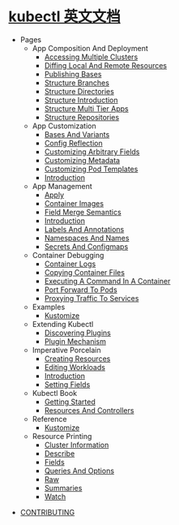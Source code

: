 # [kubectl 英文文档](https://github.com/kubernetes/kubectl)

- Pages
  - App Composition And Deployment
    * [Accessing Multiple Clusters](pages/app_composition_and_deployment/accessing_multiple_clusters.md)
    * [Diffing Local And Remote Resources](pages/app_composition_and_deployment/diffing_local_and_remote_resources.md)
    * [Publishing Bases](pages/app_composition_and_deployment/publishing_bases.md)
    * [Structure Branches](pages/app_composition_and_deployment/structure_branches.md)
    * [Structure Directories](pages/app_composition_and_deployment/structure_directories.md)
    * [Structure Introduction](pages/app_composition_and_deployment/structure_introduction.md)
    * [Structure Multi Tier Apps](pages/app_composition_and_deployment/structure_multi_tier_apps.md)
    * [Structure Repositories](pages/app_composition_and_deployment/structure_repositories.md)
  - App Customization
    * [Bases And Variants](pages/app_customization/bases_and_variants.md)
    * [Config Reflection](pages/app_customization/config_reflection.md)
    * [Customizing Arbitrary Fields](pages/app_customization/customizing_arbitrary_fields.md)
    * [Customizing Metadata](pages/app_customization/customizing_metadata.md)
    * [Customizing Pod Templates](pages/app_customization/customizing_pod_templates.md)
    * [Introduction](pages/app_customization/introduction.md)
  - App Management
    * [Apply](pages/app_management/apply.md)
    * [Container Images](pages/app_management/container_images.md)
    * [Field Merge Semantics](pages/app_management/field_merge_semantics.md)
    * [Introduction](pages/app_management/introduction.md)
    * [Labels And Annotations](pages/app_management/labels_and_annotations.md)
    * [Namespaces And Names](pages/app_management/namespaces_and_names.md)
    * [Secrets And Configmaps](pages/app_management/secrets_and_configmaps.md)
  - Container Debugging
    * [Container Logs](pages/container_debugging/container_logs.md)
    * [Copying Container Files](pages/container_debugging/copying_container_files.md)
    * [Executing A Command In A Container](pages/container_debugging/executing_a_command_in_a_container.md)
    * [Port Forward To Pods](pages/container_debugging/port_forward_to_pods.md)
    * [Proxying Traffic To Services](pages/container_debugging/proxying_traffic_to_services.md)
  - Examples
    * [Kustomize](pages/examples/kustomize.md)
  - Extending Kubectl
    * [Discovering Plugins](pages/extending_kubectl/discovering_plugins.md)
    * [Plugin Mechanism](pages/extending_kubectl/plugin_mechanism.md)
  - Imperative Porcelain
    * [Creating Resources](pages/imperative_porcelain/creating_resources.md)
    * [Editing Workloads](pages/imperative_porcelain/editing_workloads.md)
    * [Introduction](pages/imperative_porcelain/introduction.md)
    * [Setting Fields](pages/imperative_porcelain/setting_fields.md)
  - Kubectl Book
    * [Getting Started](pages/kubectl_book/getting_started.md)
    * [Resources And Controllers](pages/kubectl_book/resources_and_controllers.md)
  - Reference
    * [Kustomize](pages/reference/kustomize.md)
  - Resource Printing
    * [Cluster Information](pages/resource_printing/cluster_information.md)
    * [Describe](pages/resource_printing/describe.md)
    * [Fields](pages/resource_printing/fields.md)
    * [Queries And Options](pages/resource_printing/queries_and_options.md)
    * [Raw](pages/resource_printing/raw.md)
    * [Summaries](pages/resource_printing/summaries.md)
    * [Watch](pages/resource_printing/watch.md)
* [CONTRIBUTING](CONTRIBUTING.md)
